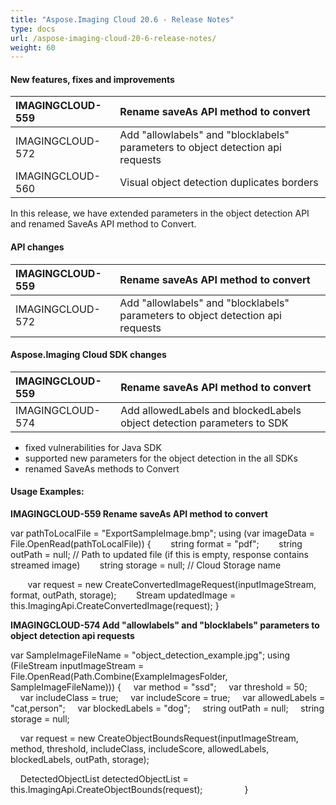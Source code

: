 ```yaml
---
title: "Aspose.Imaging Cloud 20.6 - Release Notes"
type: docs
url: /aspose-imaging-cloud-20-6-release-notes/
weight: 60
---
```


#### **New features, fixes and improvements**

|IMAGINGCLOUD-559|Rename saveAs API method to convert|
| :- | :- |
|IMAGINGCLOUD-572|Add "allowlabels" and "blocklabels" parameters to object detection api requests|
|IMAGINGCLOUD-560|Visual object detection duplicates borders|
In this release, we have extended parameters in the object detection API and renamed SaveAs API method to Convert.
#### **API changes**

|IMAGINGCLOUD-559|Rename saveAs API method to convert|
| :- | :- |
|IMAGINGCLOUD-572|Add "allowlabels" and "blocklabels" parameters to object detection api requests|
#### **Aspose.Imaging Cloud SDK changes**

|IMAGINGCLOUD-559|Rename saveAs API method to convert|
| :- | :- |
|IMAGINGCLOUD-574|Add allowedLabels and blockedLabels object detection parameters to SDK|
- fixed vulnerabilities for Java SDK
- supported new parameters for the object detection in the all SDKs
- renamed SaveAs methods to Convert
#### **Usage Examples:**
**IMAGINGCLOUD-559 Rename saveAs API method to convert**

var pathToLocalFile = "ExportSampleImage.bmp";
using (var imageData = File.OpenRead(pathToLocalFile))
{
       string format = "pdf";
       string outPath = null; // Path to updated file (if this is empty, response contains streamed image)
       string storage = null; // Cloud Storage name

       var request = new CreateConvertedImageRequest(inputImageStream, format, outPath, storage);
       Stream updatedImage = this.ImagingApi.CreateConvertedImage(request);
}

**IMAGINGCLOUD-574 Add "allowlabels" and "blocklabels" parameters to object detection api requests**

var SampleImageFileName = "object_detection_example.jpg";
using (FileStream inputImageStream = File.OpenRead(Path.Combine(ExampleImagesFolder, SampleImageFileName)))
{
    var method = "ssd";
    var threshold = 50;
    var includeClass = true;
    var includeScore = true;
    var allowedLabels = "cat,person";
    var blockedLabels = "dog";
    string outPath = null;
    string storage = null; 

    var request = new CreateObjectBoundsRequest(inputImageStream, method, threshold, includeClass, includeScore, allowedLabels, blockedLabels, outPath, storage);

    DetectedObjectList detectedObjectList = this.ImagingApi.CreateObjectBounds(request);                
}

